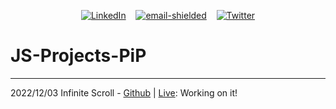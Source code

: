 <div align="center">

[![LinkedIn][linkedin-shield]][linkedin-url]&nbsp;&nbsp;&nbsp;
<a href='mailto&#58;&#114;%72%40&#114;&#97;%6Do&#110;&#114;o%79o&#46;&#99;o&#109;'>![email-shielded]</a>&nbsp;&nbsp;&nbsp;
[![Twitter][twitter-shield]][twitter-url]

</div>

<!-- PROJECTS -->
# JS-Projects-PiP
<hr>

2022/12/03 Infinite Scroll - [Github](https://github.com/rroyo/JS-Projects-PiP) | [Live](https://rroyo.github.io/JS-Projects-PiP):
Working on it!


<!-- MARKDOWN LINKS & IMAGES -->
<!-- https://www.markdownguide.org/basic-syntax/#reference-style-links -->
[linkedin-shield]: https://img.shields.io/badge/-LinkedIn-black.svg?style=for-the-badge&logo=linkedin&colorB=555
[linkedin-url]: https://www.linkedin.com/in/rroyo/
[twitter-shield]: https://img.shields.io/twitter/follow/R4mroy?style=for-the-badge&logo=twitter&colorB=555
[twitter-url]: https://twitter.com/r4mroy
[email-shielded]: https://img.shields.io/badge/email-rr%40ramonroyo.com-orange?style=for-the-badge
